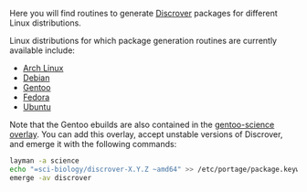 Here you will find routines to generate [Discrover](https://github.com/maaskola/discrover) packages for different Linux distributions.

Linux distributions for which package generation routines are currently available include:

 * [Arch Linux](https://www.archlinux.org/)
 * [Debian](https://www.debian.org/)
 * [Gentoo](https://www.gentoo.org/)
 * [Fedora](https://fedoraproject.org/)
 * [Ubuntu](https://www.ubuntu.com/)

Note that the Gentoo ebuilds are also contained in the [gentoo-science overlay](https://github.com/gentoo-science/sci).
You can add this overlay, accept unstable versions of Discrover, and emerge it with the following commands:
```sh
layman -a science
echo "=sci-biology/discrover-X.Y.Z ~amd64" >> /etc/portage/package.keywords
emerge -av discrover
```
